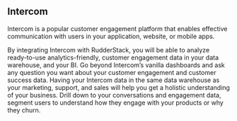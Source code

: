 ## Intercom

Intercom is a popular customer engagement platform that enables effective communication with users in your application, website, or mobile apps.

By integrating Intercom with RudderStack, you will be able to analyze ready-to-use analytics-friendly, customer engagement data in your data warehouse, and your BI. Go beyond Intercom’s vanilla dashboards and ask any question you want about your customer engagement and customer success data. Having your Intercom data in the same data warehouse as your marketing, support, and sales will help you get a holistic understanding of your business. Drill down to your conversations and engagement data, segment users to understand how they engage with your products or why they churn.
